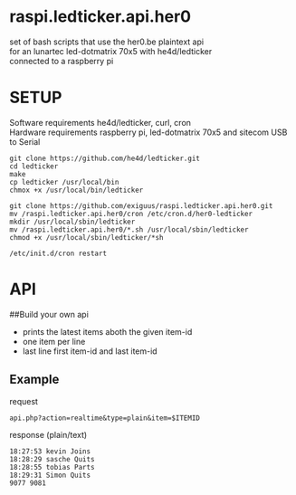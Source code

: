 # raspi.ledticker.api.her0
set of bash scripts that use the her0.be plaintext api  
for an lunartec led-dotmatrix 70x5 with he4d/ledticker  
connected to a raspberry pi  

# SETUP
Software requirements he4d/ledticker, curl, cron  
Hardware requirements raspberry pi, led-dotmatrix 70x5 and sitecom USB to Serial  

    git clone https://github.com/he4d/ledticker.git
    cd ledticker
    make
    cp ledticker /usr/local/bin
    chmox +x /usr/local/bin/ledticker

    git clone https://github.com/exiguus/raspi.ledticker.api.her0.git
    mv /raspi.ledticker.api.her0/cron /etc/cron.d/her0-ledticker
    mkdir /usr/local/sbin/ledticker
    mv /raspi.ledticker.api.her0/*.sh /usr/local/sbin/ledticker
    chmod +x /usr/local/sbin/ledticker/*sh

    /etc/init.d/cron restart

# API
##Build your own api
* prints the latest items aboth the given item-id
* one item per line
* last line first item-id and last item-id

## Example
request  

    api.php?action=realtime&type=plain&item=$ITEMID  

response (plain/text)  

    18:27:53 kevin Joins  
    18:28:29 sasche Quits  
    18:28:55 tobias Parts  
    18:29:31 Simon Quits  
    9077 9081  
